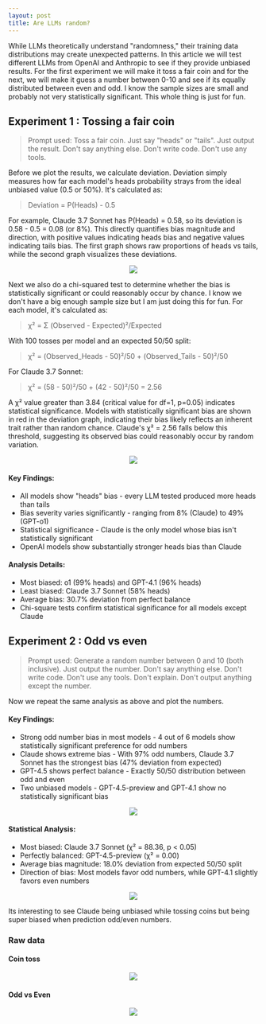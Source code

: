 ```yaml
---
layout: post
title: Are LLMs random? 
---
```



While LLMs theoretically understand "randomness," their training data distributions may create unexpected patterns. In this article we will test different LLMs from OpenAI and Anthropic to see if they provide unbiased results. For the first experiment we will make it toss a fair coin and for the next, we will make it guess a number between 0-10 and see if its equally distributed between even and odd. I know the sample sizes are small and probably not very statistically significant. This whole thing is just for fun. 

## Experiment 1 : Tossing a fair coin

> Prompt used: Toss a fair coin. Just say "heads" or "tails". Just output the result. Don't say anything else. Don't write code. Don't use any tools.

Before we plot the results, we calculate deviation. Deviation simply measures how far each model's heads probability strays from the ideal unbiased value (0.5 or 50%). It's calculated as:
>Deviation = P(Heads) - 0.5

For example, Claude 3.7 Sonnet has P(Heads) = 0.58, so its deviation is 0.58 - 0.5 = 0.08 (or 8%). This directly quantifies bias magnitude and direction, with positive values indicating heads bias and negative values indicating tails bias. The first graph shows raw proportions of heads vs tails, while the second graph visualizes these deviations.

<div align = "center">
<img  src="/assets/files/hvt.png">
</div>


Next we also do a chi-squared test to determine whether the bias is statistically significant or could reasonably occur by chance. I know we don't have a big enough sample size but I am just doing this for fun. For each model, it's calculated as:
>χ² = Σ (Observed - Expected)²/Expected

With 100 tosses per model and an expected 50/50 split:
>χ² = (Observed_Heads - 50)²/50 + (Observed_Tails - 50)²/50

For Claude 3.7 Sonnet:
>χ² = (58 - 50)²/50 + (42 - 50)²/50 = 2.56

A χ² value greater than 3.84 (critical value for df=1, p=0.05) indicates statistical significance. Models with statistically significant bias are shown in red in the deviation graph, indicating their bias likely reflects an inherent trait rather than random chance. Claude's χ² = 2.56 falls below this threshold, suggesting its observed bias could reasonably occur by random variation.

<div align = "center">
<img  src="/assets/files/hvt1.png">
</div>



#### Key Findings:

- All models show "heads" bias - every LLM tested produced more heads than tails
- Bias severity varies significantly - ranging from 8% (Claude) to 49% (GPT-o1)
- Statistical significance - Claude is the only model whose bias isn't statistically significant
- OpenAI models show substantially stronger heads bias than Claude

#### Analysis Details:

- Most biased: o1 (99% heads) and GPT-4.1 (96% heads)
- Least biased: Claude 3.7 Sonnet (58% heads)
- Average bias: 30.7% deviation from perfect balance
- Chi-square tests confirm statistical significance for all models except Claude

## Experiment 2 : Odd vs even

> Prompt used: Generate a random number between 0 and 10 (both inclusive). Just output the number. Don't say anything else. Don't write code. Don't use any tools. Don't explain. Don't output anything except the number.

Now we repeat the same analysis as above and plot the numbers. 

#### Key Findings:

- Strong odd number bias in most models - 4 out of 6 models show statistically significant preference for odd numbers
- Claude shows extreme bias - With 97% odd numbers, Claude 3.7 Sonnet has the strongest bias (47% deviation from expected)
- GPT-4.5 shows perfect balance - Exactly 50/50 distribution between odd and even
- Two unbiased models - GPT-4.5-preview and GPT-4.1 show no statistically significant bias

<div align = "center">
<img  src="/assets/files/ct.png">
</div>

#### Statistical Analysis:

- Most biased: Claude 3.7 Sonnet (χ² = 88.36, p < 0.05)
- Perfectly balanced: GPT-4.5-preview (χ² = 0.00)
- Average bias magnitude: 18.0% deviation from expected 50/50 split
- Direction of bias: Most models favor odd numbers, while GPT-4.1 slightly favors even numbers

<div align = "center">
<img  src="/assets/files/ct1.png">
</div>


Its interesting to see Claude being unbiased while tossing coins but being super biased when prediction odd/even numbers. 

### Raw data

#### Coin toss

<div align = "center">
<img  src="/assets/files/tossdata.png">
</div>

#### Odd vs Even

<div align = "center">
<img  src="/assets/files/numberdata.png">
</div>
